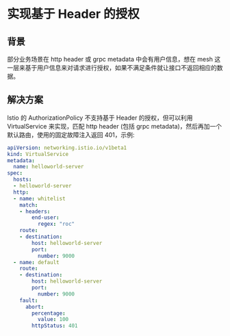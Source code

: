 # 实现基于 Header 的授权

## 背景

部分业务场景在 http header 或 grpc metadata 中会有用户信息，想在 mesh 这一层来基于用户信息来对请求进行授权，如果不满足条件就让接口不返回相应的数据。

## 解决方案

Istio 的 AuthorizationPolicy 不支持基于 Header 的授权，但可以利用 VirtualService 来实现，匹配 http header (包括 grpc metadata)，然后再加一个默认路由，使用的固定故障注入返回 401，示例:

```yaml
apiVersion: networking.istio.io/v1beta1
kind: VirtualService
metadata:
  name: helloworld-server
spec:
  hosts:
  - helloworld-server
  http:
  - name: whitelist
    match:
    - headers:
        end-user:
          regex: "roc"
    route:
    - destination:
        host: helloworld-server
        port:
          number: 9000
  - name: default
    route:
    - destination:
        host: helloworld-server
        port:
          number: 9000
    fault:
      abort:
        percentage:
          value: 100
        httpStatus: 401
```